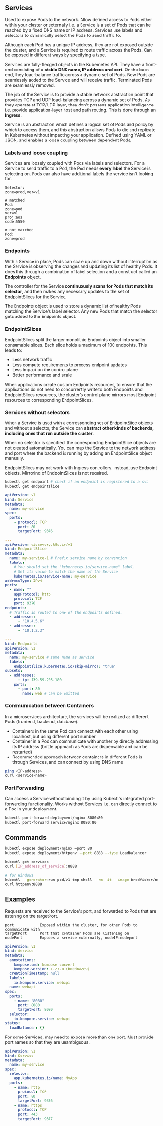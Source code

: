 ## Services

Used to expose Pods to the network. Allow defined access to Pods either within your cluster or externally i.e. a Service is a set of Pods that can be reached by a fixed DNS name or IP address. Services use labels and selectors to dynamically select the Pods to send traffic to.

Although each Pod has a unique IP address, they are not exposed outside the cluster, and a Service is required to route traffic across the Pods. Can be exposed in different ways by specifying a type.

Services are fully-fledged objects in the Kubernetes API. They have a front-end consisting of a **stable DNS name, IP address and port**. On the back-end, they load-balance traffic across a dynamic set of Pods. New Pods are seamlessly added to the Service and will receive traffic. Terminated Pods are seamlessly removed.

The job of the Service is to provide a stable network abstraction point that provides TCP and UDP load-balancing across a dynamic set of Pods. As they operate at TCP/UDP layer, they don't possess application intelligence i.e. provide application-layer host and path routing. This is done through an **Ingress**.

Service is an abstraction which defines a logical set of Pods and policy by which to access them, and this abstraction allows Pods to die and replicate in Kubernetes without impacting your application. Defined using YAML or JSON, and enables a loose coupling between dependent Pods.

### Labels and loose coupling

Services are loosely coupled with Pods via labels and selectors. For a Service to send traffic to a Pod, the Pod needs **every label** the Service is selecting on. Pods can also have additional labels the service isn't looking for.

```
Selector:
zone=prod,ver=v1

# matched
Pod:
zone=pod
ver=v1
proj:aos
code:5550

# not matched
Pod:
zone=prod
```

### Endpoints

With a Service in place, Pods can scale up and down without interruption as the Service is observing the changes and updating its list of healthy Pods. It does this through a combination of label selection and a construct called an **Endpoints** object.

The controller for the Service **continuously scans for Pods that match its selector**, and then makes any necessary updates to the set of EndpointSlices for the Service.

The Endpoints object is used to store a dynamic list of healthy Pods matching the Service's label selector. Any new Pods that match the selector gets added to the Endpoints object.

### EndpointSlices

EndpointSlices split the larger monolithic Endpoints object into smaller consumable slices. Each slice holds a maximum of 100 endpoints. This leads to:

- Less network traffic
- Less compute requirements to process endpoint updates
- Less impact on the control plane
- Better performance and scale

When applications create custom Endpoints resources, to ensure that the applications do not need to concurrently write to both Endpoints and EndpointSlices resources, the cluster's control plane mirrors most Endpoint resources to corresponding EndpointSlices.

### Services without selectors

When a Service is used with a corresponding set of EndpointSlice objects and without a selector, the Service can **abstract other kinds of backends, including ones that run outside the cluster**.

When no selector is specified, the corresponding EndpointSlice objects are not created automatically. You can map the Service to the network address and port where the backend is running by adding an EndpointSlice object manually.

EndpointSlices may not work with Ingress controllers. Instead, use Endpoint objects. Mirroring of EndpointSlices is not required.

```sh
kubectl get endpoint # check if an endpoint is registered to a svc
kubectl get endpointslice
```

```yaml
apiVersion: v1
kind: Service
metadata:
  name: my-service
spec:
  ports:
    - protocol: TCP
      port: 80
      targetPort: 9376

---
apiVersion: discovery.k8s.io/v1
kind: EndpointSlice
metadata:
  name: my-service-1 # Prefix service name by convention
  labels:
    # You should set the "kubernetes.io/service-name" label.
    # Set its value to match the name of the Service
    kubernetes.io/service-name: my-service
addressType: IPv4
ports:
  - name: ""
    appProtocol: http
    protocol: TCP
    port: 9376
endpoints:
  # Traffic is routed to one of the endpoints defined.
  - addresses:
      - "10.4.5.6"
  - addresses:
      - "10.1.2.3"

---
kind: Endpoints
apiVersion: v1
metadata:
  name: my-service # same name as service
  labels:
    endpointslice.kubernetes.io/skip-mirror: "true"
subsets:
  - addresses:
      - ip: 139.59.205.180
    ports:
      - port: 80
        name: web # can be omitted
```

### Communication between Containers

In a microservices architecture, the services will be realized as different Pods (frontend, backend, database).

- Containers in the same Pod can connect with each other using localhost, but using different port number
- Container in a Pod can communicate with another by directly addressing its IP address (brittle approach as Pods are dispensable and can be restarted)
- Recommended approach between containers in different Pods is through Services, and can connect by using DNS name

```sh
ping <IP-address>
curl <service-name>
```

### Port Forwarding

Can access a Service without binding it by using Kubectl's integrated port-forwarding functionality. Works without Services i.e. can directly connect to a Pod in your deployment.

```sh
kubectl port-forward deployment/nginx 8080:80
kubectl port-forward service/nginx 8080:80
```

## Commmands

```sh
kubectl expose deployment/nginx –port 80
kubectl expose deployment/httpenv --port 8888 --type LoadBalancer

kubectl get services
curl [IP_address_of_service]:8888

# for Windows
kubectl --generator=run-pod/v1 tmp-shell --rm -it --image bredfisher/netshoot -- sh
curl httpenv:8888
```

## Examples

Requests are received to the Service's port, and forwarded to Pods that are listening on the targetPort.

```
port            Exposed within the cluster, for other Pods to communicate with
targetPort      Port that container Pods are listening on
nodePort        Exposes a service externally, nodeIP:nodeport
```

```yaml
apiVersion: v1
kind: Service
metadata:
  annotations:
    kompose.cmd: kompose convert
    kompose.version: 1.27.0 (b0ed6a2c9)
  creationTimestamp: null
  labels:
    io.kompose.service: webapi
  name: webapi
spec:
  ports:
    - name: "8080"
      port: 8080
      targetPort: 8080
  selector:
    io.kompose.service: webapi
status:
  loadBalancer: {}
```

For some Services, may need to expose more than one port. Must provide port names so that they are unambiguous.

```yaml
apiVersion: v1
kind: Service
metadata:
  name: my-service
spec:
  selector:
    app.kubernetes.io/name: MyApp
  ports:
    - name: http
      protocol: TCP
      port: 80
      targetPort: 9376
    - name: https
      protocol: TCP
      port: 443
      targetPort: 9377
```
